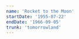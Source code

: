 ```yaml
---
name: 'Rocket to the Moon'
startDate: '1955-07-22'
endDate: '1966-09-05'
trunk: 'tomorrowland'
---
```

